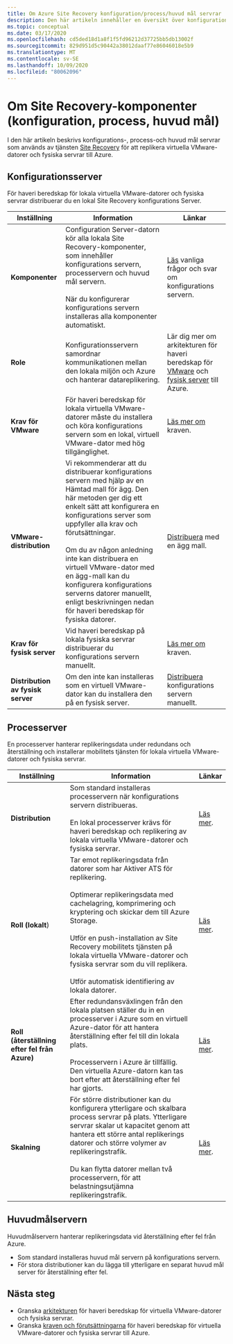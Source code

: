 ```yaml
---
title: Om Azure Site Recovery konfiguration/process/huvud mål servrar
description: Den här artikeln innehåller en översikt över konfigurations-, bearbetnings-och huvud mål servrarna med när du konfigurerar haveri beredskap för lokala virtuella VMware-datorer till Azure med Azure Site Recovery
ms.topic: conceptual
ms.date: 03/17/2020
ms.openlocfilehash: cd5ded18d1a8f1f5fd96212d37725bb5db13002f
ms.sourcegitcommit: 829d951d5c90442a38012daaf77e86046018e5b9
ms.translationtype: MT
ms.contentlocale: sv-SE
ms.lasthandoff: 10/09/2020
ms.locfileid: "80062096"
---
```

# <a name="about-site-recovery-components-configuration-process-master-target"></a>Om Site Recovery-komponenter (konfiguration, process, huvud mål)

I den här artikeln beskrivs konfigurations-, process-och huvud mål servrar som används av tjänsten [Site Recovery](site-recovery-overview.md) för att replikera virtuella VMware-datorer och fysiska servrar till Azure.

## <a name="configuration-server"></a>Konfigurationsserver

För haveri beredskap för lokala virtuella VMware-datorer och fysiska servrar distribuerar du en lokal Site Recovery konfigurations Server.

**Inställning** | **Information** | **Länkar**
--- | --- | ---
**Komponenter**  | Configuration Server-datorn kör alla lokala Site Recovery-komponenter, som innehåller konfigurations servern, processervern och huvud mål servern.<br/><br/> När du konfigurerar konfigurations servern installeras alla komponenter automatiskt. | [Läs](vmware-azure-common-questions.md#configuration-server) vanliga frågor och svar om konfigurations servern.
**Role** | Konfigurationsservern samordnar kommunikationen mellan den lokala miljön och Azure och hanterar datareplikering. | Lär dig mer om arkitekturen för haveri beredskap för [VMware](vmware-azure-architecture.md) och [fysisk server](physical-azure-architecture.md) till Azure.
**Krav för VMware** | För haveri beredskap för lokala virtuella VMware-datorer måste du installera och köra konfigurations servern som en lokal, virtuell VMware-dator med hög tillgänglighet. | [Läs mer om](vmware-azure-deploy-configuration-server.md#prerequisites) kraven.
**VMware-distribution** | Vi rekommenderar att du distribuerar konfigurations servern med hjälp av en Hämtad mall för ägg. Den här metoden ger dig ett enkelt sätt att konfigurera en konfigurations server som uppfyller alla krav och förutsättningar.<br/><br/> Om du av någon anledning inte kan distribuera en virtuell VMware-dator med en ägg-mall kan du konfigurera konfigurations serverns datorer manuellt, enligt beskrivningen nedan för haveri beredskap för fysiska datorer. | [Distribuera](vmware-azure-deploy-configuration-server.md#deploy-a-configuration-server-through-an-ova-template) med en ägg mall.
**Krav för fysisk server** | Vid haveri beredskap på lokala fysiska servrar distribuerar du konfigurations servern manuellt. | [Läs mer om](physical-azure-set-up-source.md#prerequisites) kraven.
**Distribution av fysisk server** | Om den inte kan installeras som en virtuell VMware-dator kan du installera den på en fysisk server. | [Distribuera](physical-azure-set-up-source.md#set-up-the-source-environment) konfigurations servern manuellt.

## <a name="process-server"></a>Processerver

En processerver hanterar replikeringsdata under redundans och återställning och installerar mobilitets tjänsten för lokala virtuella VMware-datorer och fysiska servrar.

**Inställning** | **Information** | **Länkar**
--- | --- | ---
**Distribution**  | Som standard installeras processervern när konfigurations servern distribueras. <br/><br/> En lokal processerver krävs för haveri beredskap och replikering av lokala virtuella VMware-datorer och fysiska servrar. | [Läs mer](vmware-azure-architecture.md#architectural-components).
**Roll (lokalt**) | Tar emot replikeringsdata från datorer som har Aktiver ATS för replikering. <br/><br/> Optimerar replikeringsdata med cachelagring, komprimering och kryptering och skickar dem till Azure Storage. <br/><br/> Utför en push-installation av Site Recovery mobilitets tjänsten på lokala virtuella VMware-datorer och fysiska servrar som du vill replikera. <br/><br/> Utför automatisk identifiering av lokala datorer. | [Läs mer](vmware-azure-enable-replication.md).
**Roll (återställning efter fel från Azure)** | Efter redundansväxlingen från den lokala platsen ställer du in en processerver i Azure som en virtuell Azure-dator för att hantera återställning efter fel till din lokala plats.<br/><br/> Processervern i Azure är tillfällig. Den virtuella Azure-datorn kan tas bort efter att återställning efter fel har gjorts. | [Läs mer](vmware-azure-set-up-process-server-azure.md).
**Skalning** | För större distributioner kan du konfigurera ytterligare och skalbara process servrar på plats. Ytterligare servrar skalar ut kapacitet genom att hantera ett större antal replikerings datorer och större volymer av replikeringstrafik.<br/><br/> Du kan flytta datorer mellan två processervern, för att belastningsutjämna replikeringstrafik. | [Läs mer](vmware-azure-set-up-process-server-scale.md).

## <a name="master-target-server"></a>Huvudmålservern

Huvudmålservern hanterar replikeringsdata vid återställning efter fel från Azure.

- Som standard installeras huvud mål servern på konfigurations servern.
- För stora distributioner kan du lägga till ytterligare en separat huvud mål server för återställning efter fel.

## <a name="next-steps"></a>Nästa steg

- Granska [arkitekturen](vmware-azure-architecture.md) för haveri beredskap för virtuella VMware-datorer och fysiska servrar.
- Granska [kraven och förutsättningarna](vmware-physical-azure-support-matrix.md) för haveri beredskap för virtuella VMware-datorer och fysiska servrar till Azure.
